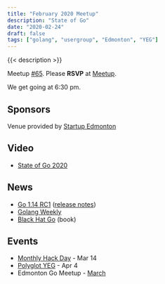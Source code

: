 ```yaml
---
title: "February 2020 Meetup"
description: "State of Go"
date: "2020-02-24"
draft: false
tags: ["golang", "usergroup", "Edmonton", "YEG"]
---
```

{{< description >}}

Meetup [#65](https://github.com/edmontongo/presentations/issues/107). Please **RSVP** at [Meetup](https://www.meetup.com/startupedmonton/events/bclwwpybcdbgc/).

We get going at 6:30 pm.

## Sponsors

Venue provided by [Startup Edmonton](https://www.startupedmonton.com/)

## Video

- [State of Go 2020](https://www.youtube.com/watch?v=0c-1KJwSMCw)

## News

- [Go 1.14 RC1](https://groups.google.com/forum/#!topic/golang-nuts/fBD63zkssQI) ([release notes](https://tip.golang.org/doc/go1.14))
- [Golang Weekly](https://golangweekly.com/issues/300)
- [Black Hat Go](https://nostarch.com/blackhatgo) (book)

## Events

- [Monthly Hack Day](https://www.meetup.com/startupedmonton/events/zhnrmrybcfbkb/) - Mar 14
- [Polyglot YEG](https://www.eventbrite.ca/e/polyglot-yeg-2020-tickets-94714410351) - Apr 4
- Edmonton Go Meetup - [March](/meetup/2020-03/)
